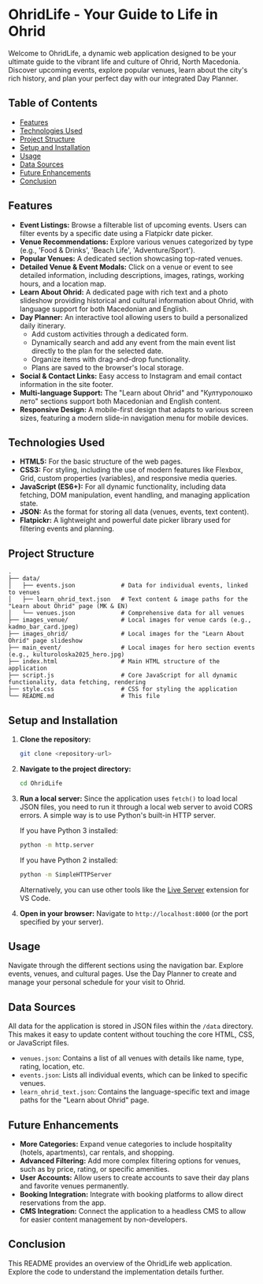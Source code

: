 # OhridLife - Your Guide to Life in Ohrid

Welcome to OhridLife, a dynamic web application designed to be your ultimate guide to the vibrant life and culture of Ohrid, North Macedonia. Discover upcoming events, explore popular venues, learn about the city's rich history, and plan your perfect day with our integrated Day Planner.

## Table of Contents
* [Features](#features)
* [Technologies Used](#technologies-used)
* [Project Structure](#project-structure)
* [Setup and Installation](#setup-and-installation)
* [Usage](#usage)
* [Data Sources](#data-sources)
* [Future Enhancements](#future-enhancements)
* [Conclusion](#conclusion)

## Features

- **Event Listings:** Browse a filterable list of upcoming events. Users can filter events by a specific date using a Flatpickr date picker.
- **Venue Recommendations:** Explore various venues categorized by type (e.g., 'Food & Drinks', 'Beach Life', 'Adventure/Sport').
- **Popular Venues:** A dedicated section showcasing top-rated venues.
- **Detailed Venue & Event Modals:** Click on a venue or event to see detailed information, including descriptions, images, ratings, working hours, and a location map.
- **Learn About Ohrid:** A dedicated page with rich text and a photo slideshow providing historical and cultural information about Ohrid, with language support for both Macedonian and English.
- **Day Planner:** An interactive tool allowing users to build a personalized daily itinerary. 
  - Add custom activities through a dedicated form.
  - Dynamically search and add any event from the main event list directly to the plan for the selected date.
  - Organize items with drag-and-drop functionality.
  - Plans are saved to the browser's local storage.
- **Social & Contact Links:** Easy access to Instagram and email contact information in the site footer.
- **Multi-language Support:** The "Learn about Ohrid" and "Културолошко лето" sections support both Macedonian and English content.
- **Responsive Design:** A mobile-first design that adapts to various screen sizes, featuring a modern slide-in navigation menu for mobile devices.

## Technologies Used

- **HTML5:** For the basic structure of the web pages.
- **CSS3:** For styling, including the use of modern features like Flexbox, Grid, custom properties (variables), and responsive media queries.
- **JavaScript (ES6+):** For all dynamic functionality, including data fetching, DOM manipulation, event handling, and managing application state.
- **JSON:** As the format for storing all data (venues, events, text content).
- **Flatpickr:** A lightweight and powerful date picker library used for filtering events and planning.

## Project Structure
```
.
├── data/
│   ├── events.json             # Data for individual events, linked to venues
│   ├── learn_ohrid_text.json   # Text content & image paths for the "Learn about Ohrid" page (MK & EN)
│   └── venues.json             # Comprehensive data for all venues
├── images_venue/               # Local images for venue cards (e.g., kadmo_bar_card.jpeg)
├── images_ohrid/               # Local images for the "Learn About Ohrid" page slideshow
├── main_event/                 # Local images for hero section events (e.g., kulturoloska2025_hero.jpg)
├── index.html                  # Main HTML structure of the application
├── script.js                   # Core JavaScript for all dynamic functionality, data fetching, rendering
├── style.css                   # CSS for styling the application
└── README.md                   # This file
```

## Setup and Installation

1.  **Clone the repository:**
    ```bash
    git clone <repository-url>
    ```
2.  **Navigate to the project directory:**
    ```bash
    cd OhridLife
    ```
3.  **Run a local server:**
    Since the application uses `fetch()` to load local JSON files, you need to run it through a local web server to avoid CORS errors. A simple way is to use Python's built-in HTTP server.

    If you have Python 3 installed:
    ```bash
    python -m http.server
    ```
    If you have Python 2 installed:
    ```bash
    python -m SimpleHTTPServer
    ```
    Alternatively, you can use other tools like the [Live Server](https://marketplace.visualstudio.com/items?itemName=ritwickdey.LiveServer) extension for VS Code.

4.  **Open in your browser:**
    Navigate to `http://localhost:8000` (or the port specified by your server).

## Usage

Navigate through the different sections using the navigation bar. Explore events, venues, and cultural pages. Use the Day Planner to create and manage your personal schedule for your visit to Ohrid.

## Data Sources

All data for the application is stored in JSON files within the `/data` directory. This makes it easy to update content without touching the core HTML, CSS, or JavaScript files.
- `venues.json`: Contains a list of all venues with details like name, type, rating, location, etc.
- `events.json`: Lists all individual events, which can be linked to specific venues.
- `learn_ohrid_text.json`: Contains the language-specific text and image paths for the "Learn about Ohrid" page.

## Future Enhancements

- **More Categories:** Expand venue categories to include hospitality (hotels, apartments), car rentals, and shopping.
- **Advanced Filtering:** Add more complex filtering options for venues, such as by price, rating, or specific amenities.
- **User Accounts:** Allow users to create accounts to save their day plans and favorite venues permanently.
- **Booking Integration:** Integrate with booking platforms to allow direct reservations from the app.
- **CMS Integration:** Connect the application to a headless CMS to allow for easier content management by non-developers.

## Conclusion

This README provides an overview of the OhridLife web application. Explore the code to understand the implementation details further. 
